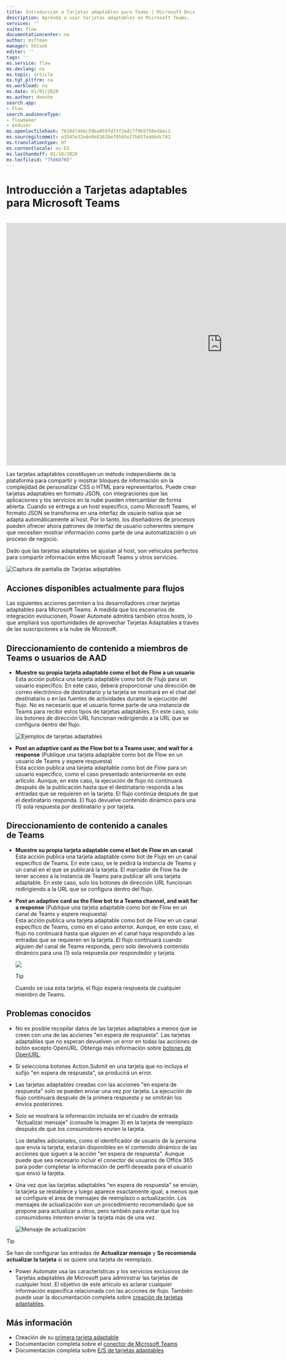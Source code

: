 ```yaml
---
title: Introducción a Tarjetas adaptables para Teams | Microsoft Docs
description: Aprenda a usar tarjetas adaptables en Microsoft Teams.
services: ''
suite: flow
documentationcenter: na
author: msftman
manager: kVivek
editor: ''
tags: ''
ms.service: flow
ms.devlang: na
ms.topic: article
ms.tgt_pltfrm: na
ms.workload: na
ms.date: 01/01/2020
ms.author: deonhe
search.app:
- Flow
search.audienceType:
- flowmaker
- enduser
ms.openlocfilehash: 7b39474bbc59ba059fd73f2edc7f9b5750edbec2
ms.sourcegitcommit: e3543e32e4e8e8163bef0565e27b657eabbdc741
ms.translationtype: HT
ms.contentlocale: es-ES
ms.lasthandoff: 01/10/2020
ms.locfileid: "75868765"
---
```

# <a name="overview-of-adaptive-cards-for-microsoft-teams"></a>Introducción a Tarjetas adaptables para Microsoft Teams

<br>
<iframe width="1129" height="635" src="https://www.youtube.com/embed/FqQ3jM2qPRM" frameborder="0" allow="accelerometer; autoplay; encrypted-media; gyroscope; picture-in-picture" allowfullscreen></iframe>


Las tarjetas adaptables constituyen un método independiente de la plataforma para compartir y mostrar bloques de información sin la complejidad de personalizar CSS o HTML para representarlos. Puede crear tarjetas adaptables en formato JSON, con integraciones que las aplicaciones y los servicios en la nube pueden intercambiar de forma abierta. Cuando se entrega a un host específico, como Microsoft Teams, el formato JSON se transforma en una interfaz de usuario nativa que se adapta automáticamente al host. Por lo tanto, los diseñadores de procesos pueden ofrecer ahora patrones de interfaz de usuario coherentes siempre que necesiten mostrar información como parte de una automatización o un proceso de negocio.
 
Dado que las tarjetas adaptables se ajustan al host, son vehículos perfectos para compartir información entre Microsoft Teams y otros servicios.

  ![Captura de pantalla de Tarjetas adaptables](media/adaptive-cards/multi-adaptive-cards.png)
 
## <a name="currently-available-actions-for-flows"></a>Acciones disponibles actualmente para flujos
 
Las siguientes acciones permiten a los desarrolladores crear tarjetas adaptables para Microsoft Teams. A medida que los escenarios de integración evolucionen, Power Automate admitirá también otros hosts, lo que ampliará sus oportunidades de aprovechar Tarjetas Adaptables a través de las suscripciones a la nube de Microsoft.
 
## <a name="directing-content-to-teams-members-or-aad-users"></a>Direccionamiento de contenido a **miembros de Teams o usuarios de AAD**
 
- **Muestre su propia tarjeta adaptable como el bot de Flow a un usuario**  
  Esta acción publica una tarjeta adaptable como bot de Flujo para un usuario específico. En este caso, deberá proporcionar una dirección de correo electrónico de destinatario y la tarjeta se mostrará en el chat del destinatario o en las fuentes de actividades durante la ejecución del flujo. No es necesario que el usuario forme parte de una instancia de Teams para recibir estos tipos de tarjetas adaptables. En este caso, solo los botones de dirección URL funcionan redirigiendo a la URL que se configura dentro del flujo.

    ![Ejemplos de tarjetas adaptables](media/adaptive-cards/top.png)
 
- **Post an adaptive card as the Flow bot to a Teams user, and wait for a response** (Publique una tarjeta adaptable como bot de Flow en un usuario de Teams y espere respuesta)  
  Esta acción publica una tarjeta adaptable como bot de Flow para un usuario específico, como el caso presentado anteriormente en este artículo. Aunque, en este caso, la ejecución de flujo no continuará después de la publicación hasta que el destinatario responda a las entradas que se requieren en la tarjeta. El flujo continúa después de que el destinatario responda. El flujo devuelve contenido dinámico para una (1) sola respuesta por destinatario y por tarjeta.
 
## <a name="directing-content-to-teams-channels"></a>Direccionamiento de contenido a **canales de Teams**
 
- **Muestre su propia tarjeta adaptable como el bot de Flow en un canal**  
  Esta acción publica una tarjeta adaptable como bot de Flujo en un canal específico de Teams. En este caso, se le pedirá la instancia de Teams y un canal en el que se publicará la tarjeta. El marcador de Flow ha de tener acceso a la instancia de Teams para publicar allí una tarjeta adaptable. En este caso, solo los botones de dirección URL funcionan redirigiendo a la URL que se configura dentro del flujo.
 
- **Post an adaptive card as the Flow bot to a Teams channel, and wait for a response** (Publique una tarjeta adaptable como bot de Flow en un canal de Teams y espere respuesta)  
  Esta acción publica una tarjeta adaptable como bot de Flow en un canal específico de Teams, como en el caso anterior. Aunque, en este caso, el flujo no continuará hasta que alguien en el canal haya respondido a las entradas que se requieren en la tarjeta. El flujo continuará cuando alguien del canal de Teams responda, pero solo devolverá contenido dinámico para una (1) sola respuesta por respondedor y tarjeta.
 
     ![](media/adaptive-cards/bottom.png)

     >[!TIP]
     >Cuando se usa esta tarjeta, el flujo espera respuesta de cualquier miembro de Teams.
 
 
## <a name="known-issues"></a>Problemas conocidos
 
- No es posible recopilar datos de las tarjetas adaptables a menos que se creen con una de las acciones "en espera de respuesta". Las tarjetas adaptables que no esperan devuelven un error en todas las acciones de botón excepto OpenURL. Obtenga más información sobre [botones de OpenURL](https://adaptivecards.io/explorer/Action.OpenUrl.html). 

- Si selecciona botones Action.Submit en una tarjeta que no incluya el sufijo "en espera de respuesta", se producirá un error.
 
- Las tarjetas adaptables creadas con las acciones "en espera de respuesta" solo se pueden enviar una vez por tarjeta. La ejecución de flujo continuará después de la primera respuesta y se omitirán los envíos posteriores.
 
- Solo se mostrará la información incluida en el cuadro de entrada "Actualizar mensaje" (consulte la imagen 3) en la tarjeta de reemplazo después de que los consumidores envíen la tarjeta.

  Los detalles adicionales, como el identificador de usuario de la persona que envía la tarjeta, estarán disponibles en el contenido dinámico de las acciones que siguen a la acción "en espera de respuesta". Aunque puede que sea necesario incluir el conector de usuarios de Office 365 para poder completar la información de perfil deseada para el usuario que envió la tarjeta.
 
- Una vez que las tarjetas adaptables "en espera de respuesta" se envían, la tarjeta se restablece y luego aparece exactamente igual, a menos que se configure el área de mensajes de reemplazo o actualización. Los mensajes de actualización son un procedimiento recomendado que se propone para actualizar a otros, pero también para evitar que los consumidores intenten enviar la tarjeta más de una vez.
 
   ![Mensaje de actualización](media/adaptive-cards/update-message.png) 
 
>[!TIP]
>Se han de configurar las entradas de **Actualizar mensaje** y **Se recomienda actualizar la tarjeta** si se quiere una tarjeta de reemplazo.
 
- Power Automate usa las características y los servicios exclusivos de Tarjetas adaptables de Microsoft para administrar las tarjetas de cualquier host. El objetivo de este artículo es aclarar cualquier información específica relacionada con las acciones de flujo. También puede usar la documentación completa sobre [creación de tarjetas adaptables](https://docs.microsoft.com/adaptive-cards/).
 
## <a name="learn-more"></a>Más información 
 
- Creación de su [primera tarjeta adaptable](https://docs.microsoft.com/power-automate/create-adaptive-cards)
- Documentación completa sobre el [conector de Microsoft Teams](https://docs.microsoft.com/connectors/teams/)
- Documentación completa sobre [E/S de tarjetas adaptables](https://docs.microsoft.com/adaptive-cards) 

